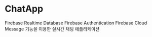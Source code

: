 # ChatApp
Firebase Realtime Database
Firebase Authentication
Firebase Cloud Message 기능을 이용한 실시간 채팅 애플리케이션
